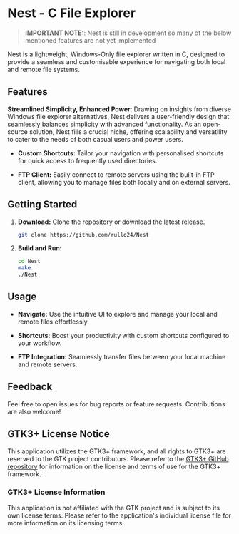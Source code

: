 # Nest - C File Explorer

> **IMPORTANT NOTE:**: Nest is still in development so many of the below mentioned features are not yet implemented

Nest is a lightweight, Windows-Only file explorer written in C, designed to provide a seamless and customisable experience for navigating both local and remote file systems.

## Features

**Streamlined Simplicity, Enhanced Power**: Drawing on insights from diverse Windows file explorer alternatives, Nest delivers a user-friendly design that seamlessly balances simplicity with advanced functionality. As an open-source solution, Nest fills a crucial niche, offering scalability and versatility to cater to the needs of both casual users and power users.

- **Custom Shortcuts:** Tailor your navigation with personalised shortcuts for quick access to frequently used directories.

- **FTP Client:** Easily connect to remote servers using the built-in FTP client, allowing you to manage files both locally and on external servers.

## Getting Started

1. **Download:** Clone the repository or download the latest release.

    ```bash
    git clone https://github.com/rullo24/Nest
    ```

2. **Build and Run:**

    ```bash
    cd Nest
    make
    ./Nest
    ```

## Usage

- **Navigate:** Use the intuitive UI to explore and manage your local and remote files effortlessly.

- **Shortcuts:** Boost your productivity with custom shortcuts configured to your workflow.

- **FTP Integration:** Seamlessly transfer files between your local machine and remote servers.

## Feedback

Feel free to open issues for bug reports or feature requests. Contributions are also welcome!

## GTK3+ License Notice

This application utilizes the GTK3+ framework, and all rights to GTK3+ are reserved to the GTK project contributors. Please refer to the [GTK3+ GitHub repository](https://github.com/GNOME/gtk) for information on the license and terms of use for the GTK3+ framework.

### GTK3+ License Information

This application is not affiliated with the GTK project and is subject to its own license terms. Please refer to the application's individual license file for more information on its licensing terms.
